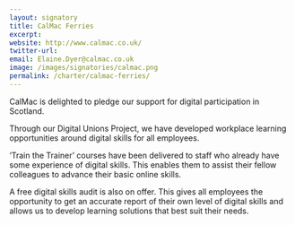 ```yaml
---
layout: signatory
title: CalMac Ferries
excerpt: 
website: http://www.calmac.co.uk/
twitter-url: 
email: Elaine.Dyer@calmac.co.uk
image: /images/signatories/calmac.png
permalink: /charter/calmac-ferries/
---
```


CalMac is delighted to pledge our support for digital participation in Scotland.

Through our Digital Unions Project, we have developed workplace learning opportunities around digital skills for all employees.

‘Train the Trainer’ courses have been delivered to staff who already have some experience of digital skills. This enables them to assist their fellow colleagues to advance their basic online skills. 

A free digital skills audit is also on offer. This gives all employees the opportunity to get an accurate report of their own level of digital skills and allows us to develop learning solutions that best suit their needs.

